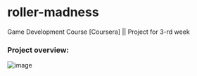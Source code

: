 # roller-madness
Game Development Course [Coursera] || Project for 3-rd week

### Project overview:
![image](https://user-images.githubusercontent.com/39462249/115271403-fd55b500-a145-11eb-869e-be101b4a39c7.png)
